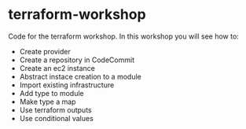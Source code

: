 # terraform-workshop
Code for the terraform workshop. In this workshop you will see how to:

* Create provider
* Create a repository in CodeCommit
* Create an ec2 instance
* Abstract instace creation to a module
* Import existing infrastructure
* Add type to module
* Make type a map
* Use terraform outputs
* Use conditional values

